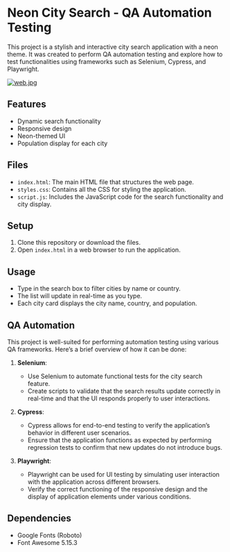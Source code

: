 # Neon City Search - QA Automation Testing

This project is a stylish and interactive city search application with a neon theme. It was created to perform QA automation testing and explore how to test functionalities using frameworks such as Selenium, Cypress, and Playwright.


[![web.jpg](https://i.postimg.cc/fWtZ267n/web.jpg)](https://postimg.cc/dDYzDNS4)


## Features

- Dynamic search functionality
- Responsive design
- Neon-themed UI
- Population display for each city

## Files

- `index.html`: The main HTML file that structures the web page.
- `styles.css`: Contains all the CSS for styling the application.
- `script.js`: Includes the JavaScript code for the search functionality and city display.

## Setup

1. Clone this repository or download the files.
2. Open `index.html` in a web browser to run the application.

## Usage

- Type in the search box to filter cities by name or country.
- The list will update in real-time as you type.
- Each city card displays the city name, country, and population.

## QA Automation

This project is well-suited for performing automation testing using various QA frameworks. Here’s a brief overview of how it can be done:

1. **Selenium**:
   - Use Selenium to automate functional tests for the city search feature.
   - Create scripts to validate that the search results update correctly in real-time and that the UI responds properly to user interactions.

2. **Cypress**:
   - Cypress allows for end-to-end testing to verify the application’s behavior in different user scenarios.
   - Ensure that the application functions as expected by performing regression tests to confirm that new updates do not introduce bugs.

3. **Playwright**:
   - Playwright can be used for UI testing by simulating user interaction with the application across different browsers.
   - Verify the correct functioning of the responsive design and the display of application elements under various conditions.

## Dependencies

- Google Fonts (Roboto)
- Font Awesome 5.15.3

